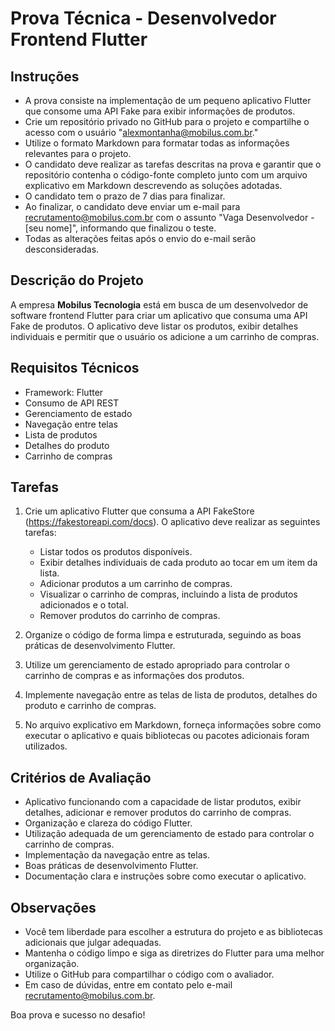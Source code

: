 # Prova Técnica - Desenvolvedor Frontend Flutter

## Instruções

- A prova consiste na implementação de um pequeno aplicativo Flutter que consome uma API Fake para exibir informações de produtos.
- Crie um repositório privado no GitHub para o projeto e compartilhe o acesso com o usuário "alexmontanha@mobilus.com.br."
- Utilize o formato Markdown para formatar todas as informações relevantes para o projeto.
- O candidato deve realizar as tarefas descritas na prova e garantir que o repositório contenha o código-fonte completo junto com um arquivo explicativo em Markdown descrevendo as soluções adotadas.
- O candidato tem o prazo de 7 dias para finalizar.
- Ao finalizar, o candidato deve enviar um e-mail para recrutamento@mobilus.com.br com o assunto "Vaga Desenvolvedor - [seu nome]", informando que finalizou o teste.
- Todas as alterações feitas após o envio do e-mail serão desconsideradas.

## Descrição do Projeto

A empresa __Mobilus Tecnologia__ está em busca de um desenvolvedor de software frontend Flutter para criar um aplicativo que consuma uma API Fake de produtos. O aplicativo deve listar os produtos, exibir detalhes individuais e permitir que o usuário os adicione a um carrinho de compras.

## Requisitos Técnicos

- Framework: Flutter
- Consumo de API REST
- Gerenciamento de estado
- Navegação entre telas
- Lista de produtos
- Detalhes do produto
- Carrinho de compras

## Tarefas

1. Crie um aplicativo Flutter que consuma a API FakeStore (https://fakestoreapi.com/docs). O aplicativo deve realizar as seguintes tarefas:

   - Listar todos os produtos disponíveis.
   - Exibir detalhes individuais de cada produto ao tocar em um item da lista.
   - Adicionar produtos a um carrinho de compras.
   - Visualizar o carrinho de compras, incluindo a lista de produtos adicionados e o total.
   - Remover produtos do carrinho de compras.

2. Organize o código de forma limpa e estruturada, seguindo as boas práticas de desenvolvimento Flutter.

3. Utilize um gerenciamento de estado apropriado para controlar o carrinho de compras e as informações dos produtos.

4. Implemente navegação entre as telas de lista de produtos, detalhes do produto e carrinho de compras.

5. No arquivo explicativo em Markdown, forneça informações sobre como executar o aplicativo e quais bibliotecas ou pacotes adicionais foram utilizados.

## Critérios de Avaliação

- Aplicativo funcionando com a capacidade de listar produtos, exibir detalhes, adicionar e remover produtos do carrinho de compras.
- Organização e clareza do código Flutter.
- Utilização adequada de um gerenciamento de estado para controlar o carrinho de compras.
- Implementação da navegação entre as telas.
- Boas práticas de desenvolvimento Flutter.
- Documentação clara e instruções sobre como executar o aplicativo.

## Observações

- Você tem liberdade para escolher a estrutura do projeto e as bibliotecas adicionais que julgar adequadas.
- Mantenha o código limpo e siga as diretrizes do Flutter para uma melhor organização.
- Utilize o GitHub para compartilhar o código com o avaliador.
- Em caso de dúvidas, entre em contato pelo e-mail recrutamento@mobilus.com.br.

Boa prova e sucesso no desafio!
